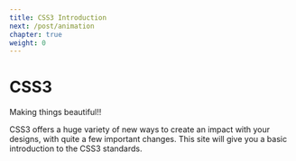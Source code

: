 ```yaml
---
title: CSS3 Introduction
next: /post/animation
chapter: true
weight: 0
---
```





<div class="padding highlightable">
  <h1>CSS3</h1>
  <p>
    Making things beautiful!!
  </p>
  <p>
      CSS3 offers a huge variety of new ways to create an impact with your designs, with quite a few important changes.
      This site will give you a  basic introduction to the CSS3 standards.
  </p>
  <p><i class="fa fa-heart fa-4x"></i></p>
</div>
